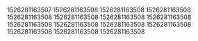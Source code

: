 1526281163507
1526281163508
1526281163508
1526281163508
1526281163508
1526281163508
1526281163508
1526281163508
1526281163508
1526281163508
1526281163508
1526281163508
1526281163508
1526281163508
1526281163508